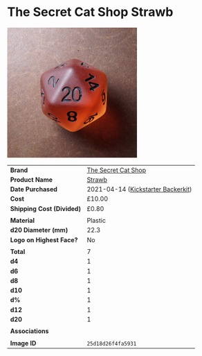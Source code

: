 # The Secret Cat Shop Strawb

<img src="https://raw.githubusercontent.com/jesskelsall/astarus-images/main/dice/25d18d26f4fa5931.jpg" height="300" />

|||
| --- | --- |
| **Brand** | [The Secret Cat Shop](https://thesecretcatshop.co.uk/) |
| **Product Name** | [Strawb](https://thesecretcatshop.co.uk/collections/our-dice/products/soft-edge-dice-set-strawb) |
| **Date Purchased** | 2021-04-14 ([Kickstarter Backerkit](https://www.kickstarter.com/projects/thesecretcatshop/sweet-shop-dice-collection])) |
| **Cost** | £10.00 |
| **Shipping Cost (Divided)** | £0.80 |
||
| **Material** | Plastic |
| **d20 Diameter (mm)** | 22.3 |
| **Logo on Highest Face?** | No |
||
| **Total** | 7 |
| **d4** | 1 |
| **d6** | 1 |
| **d8** | 1 |
| **d10** | 1 |
| **d%** | 1 |
| **d12** | 1 |
| **d20** | 1 |
||
| **Associations** | |
||
| **Image ID** | `25d18d26f4fa5931` |
